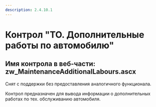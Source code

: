 ```yaml
---
description: 2.4.10.1
---
```


# Контрол "ТО. Дополнительные работы по автомобилю"

## Имя контрола в веб-части: zw\_MaintenanceAdditionalLabours.ascx

Снят с поддержки без предоставления аналогичного функционала.

Контрол предназначен для вывода информации о дополнительных работах по тех. обслуживанию автомобиля.

